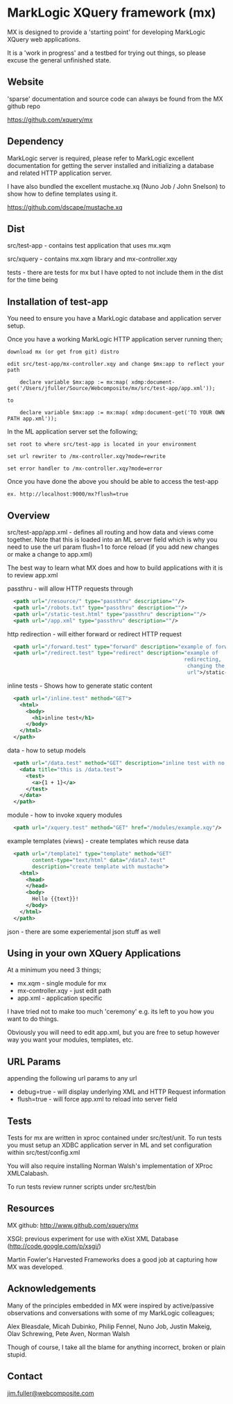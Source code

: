 # MarkLogic XQuery framework (mx)

MX is designed to provide a 'starting point' for developing MarkLogic XQuery web applications.

It is a 'work in progress' and a testbed for trying out things, so
please excuse the general unfinished state.

## Website

'sparse' documentation and source code can always be found from the MX github repo

https://github.com/xquery/mx


## Dependency

MarkLogic server is required, please refer to MarkLogic excellent documentation for getting 
the server installed and initializing a database and related HTTP application server.

I have also bundled the excellent mustache.xq (Nuno Job / John
Snelson) to show how to define templates using it.

https://github.com/dscape/mustache.xq


## Dist

src/test-app - contains test application that uses mx.xqm

src/xquery - contains mx.xqm library and mx-controller.xqy

tests -  there are tests for mx but I have opted to not include them
in the dist for the time being

## Installation of test-app

You need to  ensure you have a MarkLogic database and application
server setup. 

Once you have a working MarkLogic HTTP application server running then;

    download mx (or get from git) distro

    edit src/test-app/mx-controller.xqy and change $mx:app to reflect your path

        declare variable $mx:app := mx:map( xdmp:document-get('/Users/jfuller/Source/Webcomposite/mx/src/test-app/app.xml'));

    to

        declare variable $mx:app := mx:map( xdmp:document-get('TO YOUR OWN PATH app.xml'));

In the ML application server set the following;

    set root to where src/test-app is located in your environment

    set url rewriter to /mx-controller.xqy?mode=rewrite

    set error handler to /mx-controller.xqy?mode=error

Once you have done the above you should be able to access the test-app

    ex. http://localhost:9000/mx?flush=true

## Overview


src/test-app/app.xml - defines all routing and how data and views come
together. Note that this is loaded into an ML server field which is
why you need to use the url param flush=1 to force reload (if you add
new changes or make a change to app.xml)

The best way to learn what MX does and how to build applications with
it is to review app.xml

passthru - will allow HTTP requests through

```xml
  <path url="/resource/" type="passthru" description=""/>
  <path url="/robots.txt" type="passthru" description=""/>
  <path url="/static-test.html" type="passthru" description=""/>
  <path url="/app.xml" type="passthru" description=""/>
```

http redirection - will either forward or redirect HTTP request

```xml
  <path url="/forward.test" type="forward" description="example of forwarding">/static-test.html</path>
  <path url="/redirect.test" type="redirect" description="example of
                                                         redirecting,
                                                          changing the
                                                          url">/static-test.html</path>
```

inline tests - Shows how to generate static content

```xml
  <path url="/inline.test" method="GET">
    <html>
      <body>
        <h1>inline test</h1>
      </body>
    </html>
  </path>
```

data - how to setup models 

```xml
  <path url="/data.test" method="GET" description="inline test with no content type set, should fall back to using application/xml">
    <data title="this is /data.test">
      <test>
        <a>{1 + 1}</a>
      </test>
    </data>
  </path>
```

module - how to invoke xquery modules

```xml
  <path url="/xquery.test" method="GET" href="/modules/example.xqy"/>
```


example templates (views) - create templates which reuse data

```xml
  <path url="/template1" type="template" method="GET"
        content-type="text/html" data="/data7.test"
        description="create template with mustache">
    <html>
      <head>
      </head>
      <body>
        Hello {{text}}!
      </body>
    </html>
  </path>
```

json - there are some experiemental json stuff as well



## Using in your own XQuery Applications

At a minimum you need 3 things;

* mx.xqm - single module for mx
* mx-controller.xqy - just edit path
* app.xml - application specific

I have tried not to make too much 'ceremony' e.g. its left to you how
you want to do things.

Obviously you will need to edit app.xml, but you are free to setup
however way you want your modules, templates, etc.


## URL Params

appending the following url params to any url 

* debug=true - will display underlying XML and HTTP Request information
* flush=true - will force app.xml to reload into server field


## Tests

Tests for mx are written in xproc contained under src/test/unit. To
run tests you must setup an XDBC application server in ML and set
configuration within src/test/config.xml

<config>
	<connection protocol="http" host="localhost" port="9002" username="test" password="test"/>
	<connection protocol="xdbc" host="localhost" port="9001" username="test" password="test"/>
</config>

You will also require installing Norman Walsh's implementation of
XProc XMLCalabash.

To run tests review runner scripts under src/test/bin

## Resources

MX github: http://www.github.com/xquery/mx

XSGI: previous experiment for use with eXist XML Database (http://code.google.com/p/xsgi/)

Martin Fowler's Harvested Frameworks does a good job at capturing how MX was developed.


## Acknowledgements


Many of the principles embedded in MX were inspired by active/passive
observations and conversations with some of my MarkLogic colleagues;

Alex Bleasdale, Micah Dubinko, Philip Fennel, Nuno Job, Justin Makeig,
Olav Schrewing, Pete Aven, Norman Walsh

Though of course, I take all the blame for anything incorrect, broken or plain stupid.


## Contact

jim.fuller@webcomposite.com

